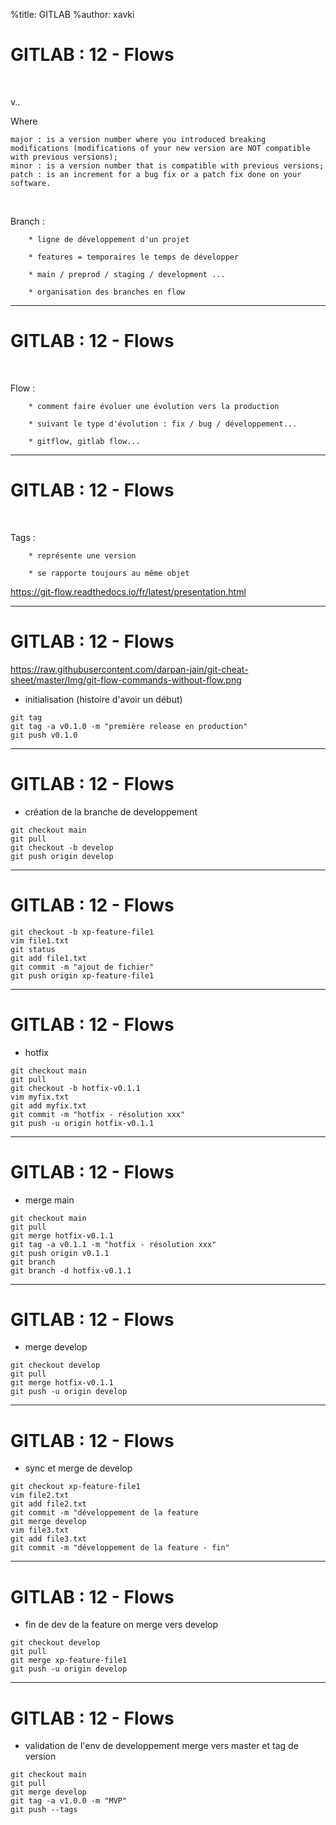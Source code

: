 %title: GITLAB
%author: xavki


# GITLAB : 12 - Flows


<br>

v<major>.<minor>.<patch>

Where

    major : is a version number where you introduced breaking modifications (modifications of your new version are NOT compatible with previous versions);
    minor : is a version number that is compatible with previous versions;
    patch : is an increment for a bug fix or a patch fix done on your software.

<br>

Branch :

		* ligne de développement d'un projet

		* features = temporaires le temps de développer

		* main / preprod / staging / development ...

		* organisation des branches en flow

-------------------------------------------------------------------------------------------

# GITLAB : 12 - Flows

<br>

Flow : 

		* comment faire évoluer une évolution vers la production

		* suivant le type d'évolution : fix / bug / développement...

		* gitflow, gitlab flow...

-------------------------------------------------------------------------------------------

# GITLAB : 12 - Flows

<br>

Tags :

		* représente une version 

		* se rapporte toujours au même objet

https://git-flow.readthedocs.io/fr/latest/presentation.html

-------------------------------------------------------------------------------------------

# GITLAB : 12 - Flows



https://raw.githubusercontent.com/darpan-jain/git-cheat-sheet/master/Img/git-flow-commands-without-flow.png

* initialisation (histoire d'avoir un début)

```
git tag
git tag -a v0.1.0 -m "première release en production"
git push v0.1.0
```

-------------------------------------------------------------------------------------------

# GITLAB : 12 - Flows


* création de la branche de developpement

```
git checkout main
git pull
git checkout -b develop
git push origin develop
```

-------------------------------------------------------------------------------------------

# GITLAB : 12 - Flows

```
git checkout -b xp-feature-file1
vim file1.txt
git status
git add file1.txt
git commit -m "ajout de fichier"
git push origin xp-feature-file1
```

-------------------------------------------------------------------------------------------

# GITLAB : 12 - Flows

* hotfix

```
git checkout main
git pull
git checkout -b hotfix-v0.1.1
vim myfix.txt
git add myfix.txt
git commit -m "hotfix - résolution xxx"
git push -u origin hotfix-v0.1.1
```

-------------------------------------------------------------------------------------------

# GITLAB : 12 - Flows

* merge main

```
git checkout main
git pull
git merge hotfix-v0.1.1
git tag -a v0.1.1 -m "hotfix - résolution xxx"
git push origin v0.1.1
git branch
git branch -d hotfix-v0.1.1
```

-------------------------------------------------------------------------------------------

# GITLAB : 12 - Flows

* merge develop

```
git checkout develop
git pull
git merge hotfix-v0.1.1
git push -u origin develop
```

-------------------------------------------------------------------------------------------

# GITLAB : 12 - Flows

* sync et merge de develop

```
git checkout xp-feature-file1
vim file2.txt
git add file2.txt
git commit -m "développement de la feature
git merge develop
vim file3.txt
git add file3.txt
git commit -m "développement de la feature - fin"
```

-------------------------------------------------------------------------------------------

# GITLAB : 12 - Flows

* fin de dev de la feature on merge vers develop

```
git checkout develop
git pull
git merge xp-feature-file1
git push -u origin develop
```

-------------------------------------------------------------------------------------------

# GITLAB : 12 - Flows

* validation de l'env de developpement merge vers master et tag de version

```
git checkout main
git pull
git merge develop
git tag -a v1.0.0 -m "MVP"
git push --tags
```
